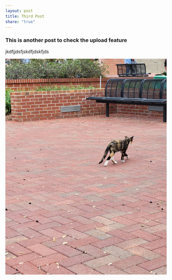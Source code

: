 ```yaml
---
layout: post
title: Third Post
share: "true"
---
```

### This is another post to check the upload feature
jkdfjjdsfjskdfjdskfjds

![cat2.jpg](/assets/images/cat2.jpg)